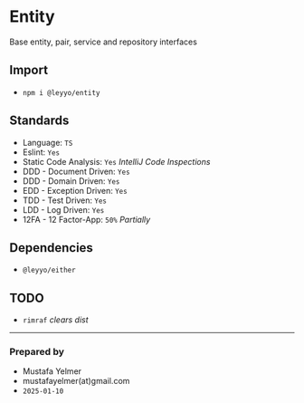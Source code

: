 # Entity
Base entity, pair, service and repository interfaces

## Import
- `npm i @leyyo/entity`

## Standards
- Language: `TS`
- Eslint: `Yes`
- Static Code Analysis: `Yes` *IntelliJ Code Inspections*
- DDD - Document Driven: `Yes`
- DDD - Domain Driven: `Yes`
- EDD - Exception Driven: `Yes`
- TDD - Test Driven: `Yes`
- LDD - Log Driven: `Yes`
- 12FA - 12 Factor-App: `50%` *Partially*

## Dependencies
- `@leyyo/either`

## TODO
- `rimraf` *clears dist*

---
### Prepared by
- Mustafa Yelmer
- mustafayelmer(at)gmail.com
- `2025-01-10`